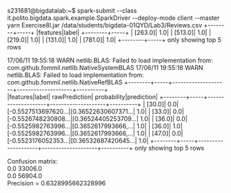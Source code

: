 s231681@bigdatalab:~$ spark-submit --class it.polito.bigdata.spark.example.SparkDriver --deploy-mode client --master yarn Exercise8l.jar /data/students/bigdata-01QYD/Lab3/Reviews.csv 
+--------+-----+
|features|label|
+--------+-----+
| [263.0]|  1.0|
| [513.0]|  1.0|
| [219.0]|  1.0|
| [131.0]|  1.0|
| [781.0]|  1.0|
+--------+-----+
only showing top 5 rows

17/06/11 19:55:18 WARN netlib.BLAS: Failed to load implementation from: com.github.fommil.netlib.NativeSystemBLAS
17/06/11 19:55:18 WARN netlib.BLAS: Failed to load implementation from: com.github.fommil.netlib.NativeRefBLAS
+--------+-----+--------------------+--------------------+----------+           
|features|label|       rawPrediction|         probability|prediction|
+--------+-----+--------------------+--------------------+----------+
|  [30.0]|  0.0|[-0.5527513697620...|[0.36522630607371...|       1.0|
|  [33.0]|  0.0|[-0.5526748230808...|[0.36524405253709...|       1.0|
|  [36.0]|  0.0|[-0.5525982763996...|[0.3652617993666,...|       1.0|
|  [36.0]|  1.0|[-0.5525982763996...|[0.3652617993666,...|       1.0|
|  [47.0]|  0.0|[-0.5523176052353...|[0.36532687420645...|       1.0|
+--------+-----+--------------------+--------------------+----------+
only showing top 5 rows

Confusion matrix:                                                               
0.0  33006.0  
0.0  56904.0  
Precision = 0.6328995662328996 
